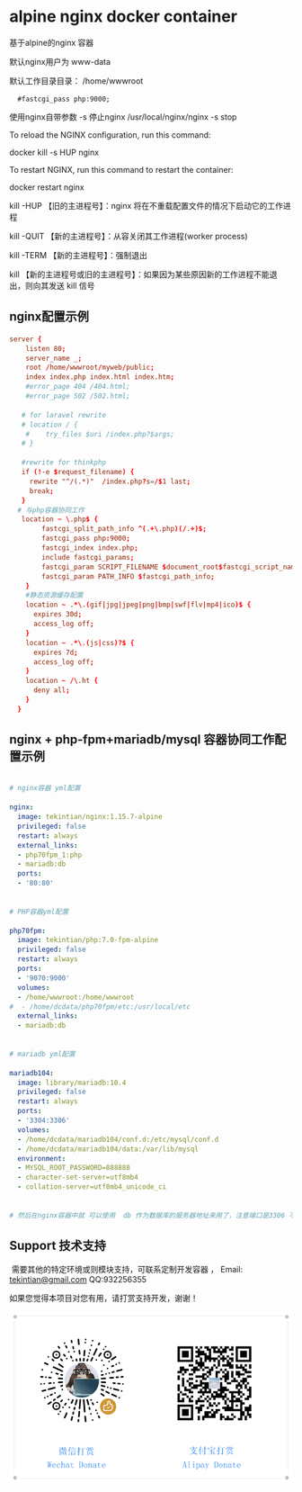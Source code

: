 # alpine nginx docker container



基于alpine的nginx 容器



默认nginx用户为 www-data



默认工作目录目录：  /home/wwwroot

      #fastcgi_pass php:9000;

使用nginx自带参数 -s 停止nginx
/usr/local/nginx/nginx -s stop



To reload the NGINX configuration, run this command:

docker kill -s HUP nginx



To restart NGINX, run this command to restart the container:

docker restart nginx



kill -HUP 【旧的主进程号】：nginx 将在不重载配置文件的情况下启动它的工作进程

kill -QUIT 【新的主进程号】：从容关闭其工作进程(worker process)

kill -TERM 【新的主进程号】：强制退出

kill 【新的主进程号或旧的主进程号】：如果因为某些原因新的工作进程不能退出，则向其发送 kill 信号



## nginx配置示例

```conf
server {
    listen 80;
    server_name _;
    root /home/wwwroot/myweb/public;
    index index.php index.html index.htm;
    #error_page 404 /404.html;
    #error_page 502 /502.html;

   # for laravel rewrite
   # location / {
    #    try_files $uri /index.php?$args;
   # }
   
   #rewrite for thinkphp
   if (!-e $request_filename) {
     rewrite "^/(.*)"  /index.php?s=/$1 last;
     break;
   }
  # 与php容器协同工作
   location ~ \.php$ {
        fastcgi_split_path_info ^(.+\.php)(/.+)$;
        fastcgi_pass php:9000;
        fastcgi_index index.php;
        include fastcgi_params;
        fastcgi_param SCRIPT_FILENAME $document_root$fastcgi_script_name;
        fastcgi_param PATH_INFO $fastcgi_path_info;
    }
    #静态资源缓存配置
    location ~ .*\.(gif|jpg|jpeg|png|bmp|swf|flv|mp4|ico)$ {
      expires 30d;
      access_log off;
    }
    location ~ .*\.(js|css)?$ {
      expires 7d;
      access_log off;
    }
    location ~ /\.ht {
      deny all;
    }
  }
```



## nginx + php-fpm+mariadb/mysql 容器协同工作配置示例

```yml

# nginx容器 yml配置

nginx:
  image: tekintian/nginx:1.15.7-alpine
  privileged: false
  restart: always
  external_links:
  - php70fpm_1:php
  - mariadb:db
  ports:
  - '80:80'


# PHP容器yml配置

php70fpm:
  image: tekintian/php:7.0-fpm-alpine
  privileged: false
  restart: always
  ports:
  - '9070:9000'
  volumes:
  - /home/wwwroot:/home/wwwroot
#  - /home/dcdata/php70fpm/etc:/usr/local/etc
  external_links:
  - mariadb:db


# mariadb yml配置

mariadb104:
  image: library/mariadb:10.4
  privileged: false
  restart: always
  ports:
  - '3304:3306'
  volumes:
  - /home/dcdata/mariadb104/conf.d:/etc/mysql/conf.d
  - /home/dcdata/mariadb104/data:/var/lib/mysql
  environment:
  - MYSQL_ROOT_PASSWORD=888888
  - character-set-server=utf8mb4
  - collation-server=utf8mb4_unicode_ci


# 然后在nginx容器中就 可以使用  db 作为数据库的服务器地址来用了，注意端口是3306 不是你对外暴露的端口。
```





## Support 技术支持

​	需要其他的特定环境或则模块支持，可联系定制开发容器 ， Email: tekintian@gmail.com  QQ:932256355





如果您觉得本项目对您有用，请打赏支持开发，谢谢！

![donate](donate.png)













